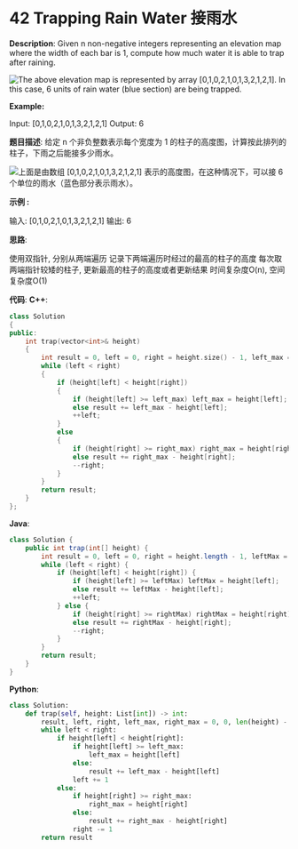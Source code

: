 # 42 Trapping Rain Water 接雨水

__Description__:
Given n non-negative integers representing an elevation map where the width of each bar is 1, compute how much water it is able to trap after raining.

![The above elevation map is represented by array [0,1,0,2,1,0,1,3,2,1,2,1]. In this case, 6 units of rain water (blue section) are being trapped.](https://upload-images.jianshu.io/upload_images/16639143-e2c4da8efa55c3ee.png?imageMogr2/auto-orient/strip%7CimageView2/2/w/1240)

__Example:__

Input: [0,1,0,2,1,0,1,3,2,1,2,1]
Output: 6

__题目描述__:
给定 n 个非负整数表示每个宽度为 1 的柱子的高度图，计算按此排列的柱子，下雨之后能接多少雨水。

![
上面是由数组 [0,1,0,2,1,0,1,3,2,1,2,1] 表示的高度图，在这种情况下，可以接 6 个单位的雨水（蓝色部分表示雨水）。](https://upload-images.jianshu.io/upload_images/16639143-e2c4da8efa55c3ee.png?imageMogr2/auto-orient/strip%7CimageView2/2/w/1240)

__示例 :__

输入: [0,1,0,2,1,0,1,3,2,1,2,1]
输出: 6

__思路__:

使用双指针, 分别从两端遍历
记录下两端遍历时经过的最高的柱子的高度
每次取两端指针较矮的柱子, 更新最高的柱子的高度或者更新结果
时间复杂度O(n), 空间复杂度O(1)

__代码__:
__C++__:

```C++
class Solution 
{
public:
    int trap(vector<int>& height) 
    {
        int result = 0, left = 0, right = height.size() - 1, left_max = 0, right_max = 0;
        while (left < right) 
        {
            if (height[left] < height[right]) 
            {
                if (height[left] >= left_max) left_max = height[left];
                else result += left_max - height[left];
                ++left;
            } 
            else 
            {
                if (height[right] >= right_max) right_max = height[right];
                else result += right_max - height[right];
                --right;
            }
        }
        return result;
    }
};
```

__Java__:

```Java
class Solution {
    public int trap(int[] height) {
        int result = 0, left = 0, right = height.length - 1, leftMax = 0, rightMax = 0;
        while (left < right) {
            if (height[left] < height[right]) {
                if (height[left] >= leftMax) leftMax = height[left];
                else result += leftMax - height[left];
                ++left;
            } else {
                if (height[right] >= rightMax) rightMax = height[right];
                else result += rightMax - height[right];
                --right;
            }
        }
        return result;
    }
}
```

__Python__:

```Python
class Solution:
    def trap(self, height: List[int]) -> int:
        result, left, right, left_max, right_max = 0, 0, len(height) - 1, 0, 0
        while left < right:
            if height[left] < height[right]:
                if height[left] >= left_max:
                    left_max = height[left]
                else:
                    result += left_max - height[left]
                left += 1
            else:
                if height[right] >= right_max:
                    right_max = height[right]
                else:
                    result += right_max - height[right]
                right -= 1
        return result
```
